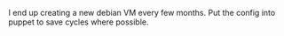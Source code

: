 I end up creating a new debian VM every few months. Put the config into puppet
to save cycles where possible.
